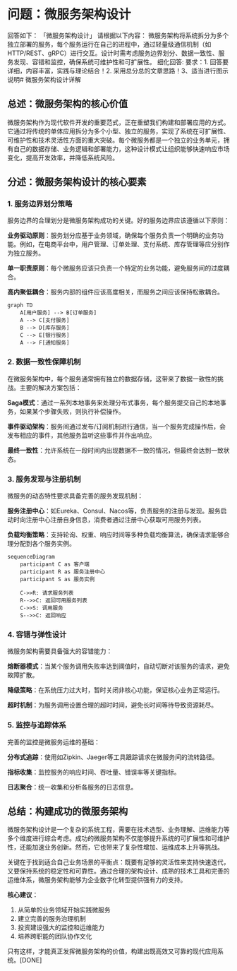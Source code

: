 # 问题：微服务架构设计
回答如下：
「微服务架构设计」 请根据以下内容：
微服务架构将系统拆分为多个独立部署的服务，每个服务运行在自己的进程中，通过轻量级通信机制（如HTTP/REST、gRPC）进行交互。设计时需考虑服务边界划分、数据一致性、服务发现、容错和监控，确保系统可维护性和可扩展性。
 细化回答: 
 要求：1. 回答要详细，内容丰富，实践与理论结合！2. 采用总分总的文章思路！3、适当进行图示说明# 微服务架构设计详解

## 总述：微服务架构的核心价值

微服务架构作为现代软件开发的重要范式，正在重塑我们构建和部署应用的方式。它通过将传统的单体应用拆分为多个小型、独立的服务，实现了系统在可扩展性、可维护性和技术灵活性方面的重大突破。每个微服务都是一个独立的业务单元，拥有自己的数据存储、业务逻辑和部署能力，这种设计模式让组织能够快速响应市场变化，提高开发效率，并降低系统风险。

## 分述：微服务架构设计的核心要素

### 1. 服务边界划分策略

服务边界的合理划分是微服务架构成功的关键。好的服务边界应该遵循以下原则：

**业务驱动原则**：服务划分应基于业务领域，确保每个服务负责一个明确的业务功能。例如，在电商平台中，用户管理、订单处理、支付系统、库存管理等应分别作为独立服务。

**单一职责原则**：每个微服务应该只负责一个特定的业务功能，避免服务间的过度耦合。

**高内聚低耦合**：服务内部的组件应该高度相关，而服务之间应该保持松散耦合。

```mermaid
graph TD
    A[用户服务] --> B[订单服务]
    A --> C[支付服务]
    B --> D[库存服务]
    C --> E[银行服务]
    A --> F[通知服务]
```

### 2. 数据一致性保障机制

在微服务架构中，每个服务通常拥有独立的数据存储，这带来了数据一致性的挑战。主要的解决方案包括：

**Saga模式**：通过一系列本地事务来处理分布式事务，每个服务提交自己的本地事务，如果某个步骤失败，则执行补偿操作。

**事件驱动架构**：服务间通过发布/订阅机制进行通信，当一个服务完成操作后，会发布相应的事件，其他服务监听这些事件并作出响应。

**最终一致性**：允许系统在一段时间内出现数据不一致的情况，但最终会达到一致状态。

### 3. 服务发现与注册机制

微服务的动态特性要求具备完善的服务发现机制：

**服务注册中心**：如Eureka、Consul、Nacos等，负责服务的注册与发现。服务启动时向注册中心注册自身信息，消费者通过注册中心获取可用服务列表。

**负载均衡策略**：支持轮询、权重、响应时间等多种负载均衡算法，确保请求能够合理分配到各个服务实例。

```mermaid
sequenceDiagram
    participant C as 客户端
    participant R as 服务注册中心
    participant S as 服务实例
    
    C->>R: 请求服务列表
    R-->>C: 返回可用服务列表
    C->>S: 调用服务
    S-->>C: 返回响应
```

### 4. 容错与弹性设计

微服务架构需要具备强大的容错能力：

**熔断器模式**：当某个服务调用失败率达到阈值时，自动切断对该服务的请求，避免故障扩散。

**降级策略**：在系统压力过大时，暂时关闭非核心功能，保证核心业务正常运行。

**超时机制**：为服务调用设置合理的超时时间，避免长时间等待导致资源耗尽。

### 5. 监控与追踪体系

完善的监控是微服务运维的基础：

**分布式追踪**：使用如Zipkin、Jaeger等工具跟踪请求在微服务间的流转路径。

**指标收集**：监控服务的响应时间、吞吐量、错误率等关键指标。

**日志聚合**：统一收集和分析各服务的日志信息。

## 总结：构建成功的微服务架构

微服务架构设计是一个复杂的系统工程，需要在技术选型、业务理解、运维能力等多个维度进行综合考虑。成功的微服务架构不仅能够提升系统的可扩展性和可维护性，还能加速业务创新。然而，它也带来了复杂性增加、运维成本上升等挑战。

关键在于找到适合自己业务场景的平衡点：既要有足够的灵活性来支持快速迭代，又要保持系统的稳定性和可靠性。通过合理的架构设计、成熟的技术工具和完善的运维体系，微服务架构能够为企业数字化转型提供强有力的支持。

**核心建议**：
1. 从简单的业务领域开始实践微服务
2. 建立完善的服务治理机制
3. 投资建设强大的监控和运维能力
4. 培养跨职能的团队协作文化

只有这样，才能真正发挥微服务架构的价值，构建出既高效又可靠的现代应用系统。[DONE]